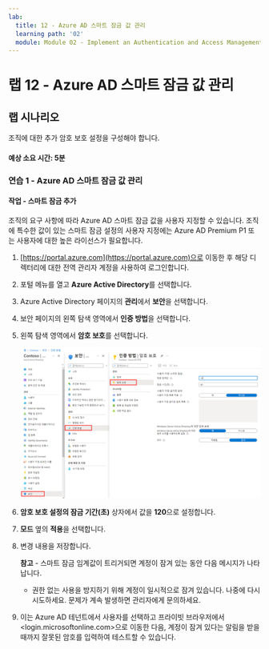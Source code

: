 ```yaml
---
lab:
  title: 12 - Azure AD 스마트 잠금 값 관리
  learning path: '02'
  module: Module 02 - Implement an Authentication and Access Management Solution
---
```


# 랩 12 - Azure AD 스마트 잠금 값 관리

## 랩 시나리오

조직에 대한 추가 암호 보호 설정을 구성해야 합니다.

#### 예상 소요 시간: 5분

### 연습 1 - Azure AD 스마트 잠금 값 관리

#### 작업 - 스마트 잠금 추가

조직의 요구 사항에 따라 Azure AD 스마트 잠금 값을 사용자 지정할 수 있습니다. 조직에 특수한 값이 있는 스마트 잠금 설정의 사용자 지정에는 Azure AD Premium P1 또는 사용자에 대한 높은 라이선스가 필요합니다.

1. [https://portal.azure.com](https://portal.azure.com)으로 이동한 후 해당 디렉터리에 대한 전역 관리자 계정을 사용하여 로그인합니다.

2. 포털 메뉴를 열고 **Azure Active Directory**를 선택합니다.

3. Azure Active Directory 페이지의 **관리**에서 **보안**을 선택합니다.

4. 보안 페이지의 왼쪽 탐색 영역에서 **인증 방법**을 선택합니다.

5. 왼쪽 탐색 영역에서 **암호 보호**를 선택합니다.

    ![인증 방법 페이지 및 암호 인증으로 이동하는 선택이 강조 표시된 화면 이미지](./media/lp2-mod3-browse-to-password-protection.png)

6. **암호 보호 설정의 잠금 기간(초)** 상자에서 값을 **120**으로 설정합니다.

7. **모드** 옆의 **적용**을 선택합니다.

8. 변경 내용을 저장합니다.

    **참고** - 스마트 잠금 임계값이 트리거되면 계정이 잠겨 있는 동안 다음 메시지가 나타납니다.
    - 권한 없는 사용을 방지하기 위해 계정이 일시적으로 잠겨 있습니다. 나중에 다시 시도하세요. 문제가 계속 발생하면 관리자에게 문의하세요.

9. 이는 Azure AD 테넌트에서 사용자를 선택하고 프라이빗 브라우저에서 <login.microsoftonline.com>으로 이동한 다음, 계정이 잠겨 있다는 알림을 받을 때까지 잘못된 암호를 입력하여 테스트할 수 있습니다.

